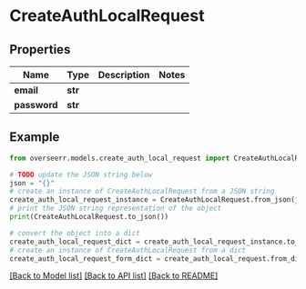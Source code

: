 # CreateAuthLocalRequest


## Properties

Name | Type | Description | Notes
------------ | ------------- | ------------- | -------------
**email** | **str** |  | 
**password** | **str** |  | 

## Example

```python
from overseerr.models.create_auth_local_request import CreateAuthLocalRequest

# TODO update the JSON string below
json = "{}"
# create an instance of CreateAuthLocalRequest from a JSON string
create_auth_local_request_instance = CreateAuthLocalRequest.from_json(json)
# print the JSON string representation of the object
print(CreateAuthLocalRequest.to_json())

# convert the object into a dict
create_auth_local_request_dict = create_auth_local_request_instance.to_dict()
# create an instance of CreateAuthLocalRequest from a dict
create_auth_local_request_form_dict = create_auth_local_request.from_dict(create_auth_local_request_dict)
```
[[Back to Model list]](../README.md#documentation-for-models) [[Back to API list]](../README.md#documentation-for-api-endpoints) [[Back to README]](../README.md)


